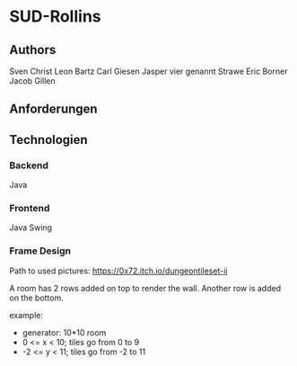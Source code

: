# SUD-Rollins
## Authors
Sven Christ
Leon Bartz
Carl Giesen
Jasper vier genannt Strawe
Eric Borner
Jacob Gillen 
## Anforderungen
## Technologien
### Backend
Java
### Frontend
Java Swing
### Frame Design
Path to used pictures: https://0x72.itch.io/dungeontileset-ii

A room has 2 rows added on top to render the wall.
Another row is added on the bottom.

example:
* generator: 10*10 room
* 0 <= x < 10; tiles go from 0 to 9
* -2 <= y < 11; tiles go from -2 to 11
